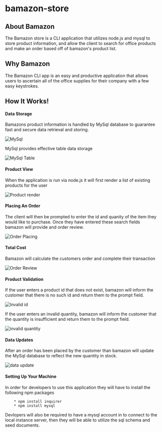 # bamazon-store

## About Bamazon

The Bamazon store is a CLI application that utilizes node.js and mysql to store product information, and allow the client to search for office products and make an order based off of bamazon's product list. 

## Why Bamazon

The Bamazon CLI app is an easy and productive application that allows users to ascertain all of the office supplies for their company with a few easy keystrokes. 

## How It Works!

#### Data Storage 

Bamazons product information is handled by MySql database to guarantee fast and secure data retrieval and storing.

![MySql](https://github.com/jvalentine1/online-store/blob/master/images/database-pic.png)

MySql provides effective table data storage

![MySql Table](https://github.com/jvalentine1/online-store/blob/master/images/table-pic.png)

#### Product View

When the application is run via node.js it will first render a list of existing products for the user

![Product render](https://github.com/jvalentine1/online-store/blob/master/images/product-render-gif.gif)

#### Placing An Order

The client will then be prompted to enter the id and quanity of the item they would like to purchase. Once they have entered these search fields bamazon will provide and order review. 

![Order Placing](https://github.com/jvalentine1/online-store/blob/master/images/product-order-gif.gif)

#### Total Cost

Bamazon will calculate the customers order and complete their transaction

![Order Review](https://github.com/jvalentine1/online-store/blob/master/images/order-review-pic.png)

#### Product Validation

If the user enters a product id that does not exist, bamazon will inform the customer that there is no such id and return them to the prompt field.

![Invalid id](https://github.com/jvalentine1/online-store/blob/master/images/bad-id-gif.gif)

If the user enters an invalid quantity, bamazon will inform the customer that the quantity is insufficient and return them to the prompt field.

![invalid quantity](https://github.com/jvalentine1/online-store/blob/master/images/bad-quantity-gif.gif)

#### Data Updates 

After an order has been placed by the customer than bamazon will update the MySql database to reflect the new quantity in stock. 

![data update](https://github.com/jvalentine1/online-store/blob/master/images/data-update-gif.gif)

#### Setting Up Your Machine

In order for developers to use this application they will have to install the following npm packages

        * npm install inquirer
        * npm install mysql

Devlopers will also be required to have a mysql account in to connect to the local instance server, then they will be able to utilize the sql schema and seed documents. 